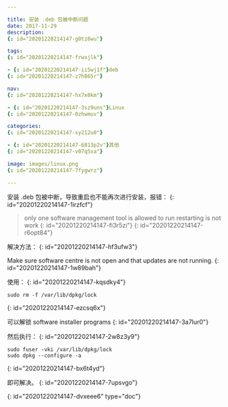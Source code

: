 ```yaml
---

title: 安装 .deb 包被中断问题
date: 2017-11-29
description:
{: id="20201220214147-g0tz6wu"}

tags:
{: id="20201220214147-frwxjlk"}

- {: id="20201220214147-ii5wj1f"}deb
{: id="20201220214147-z7h865r"}

nav:
{: id="20201220214147-hx7x0km"}

- {: id="20201220214147-3sz9uns"}Linux
{: id="20201220214147-0zhwmuv"}

categories:
{: id="20201220214147-sy212u0"}

- {: id="20201220214147-6813p2v"}其他
{: id="20201220214147-v07q5xa"}

image: images/linux.png
{: id="20201220214147-7fygwrz"}

---
```


安装 .deb 包被中断，导致重启也不能再次进行安装，报错：
{: id="20201220214147-1irzfcf"}

> only one software management tool is allowed to run restarting is not work
> {: id="20201220214147-fi3r5zi"}
{: id="20201220214147-r6opt84"}

解决方法：
{: id="20201220214147-hf3ufw3"}

Make sure software centre is not open and that updates are not running.
{: id="20201220214147-1w89bah"}

使用：
{: id="20201220214147-kqsdky4"}

```
sudo rm -f /var/lib/dpkg/lock 
```
{: id="20201220214147-ezcsq6x"}

可以解锁 software installer programs
{: id="20201220214147-3a7lur0"}

然后执行：
{: id="20201220214147-2w8z3y9"}

```
sudo fuser -vki /var/lib/dpkg/lock
sudo dpkg --configure -a
```
{: id="20201220214147-bx6t4yd"}

即可解决。
{: id="20201220214147-7upsvgo"}


{: id="20201220214147-dvxeee6" type="doc"}
